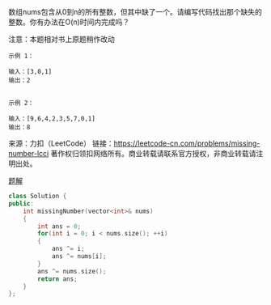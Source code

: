 数组nums包含从0到n的所有整数，但其中缺了一个。请编写代码找出那个缺失的整数。你有办法在O(n)时间内完成吗？

注意：本题相对书上原题稍作改动

```
示例 1：

输入：[3,0,1]
输出：2


示例 2：

输入：[9,6,4,2,3,5,7,0,1]
输出：8
```

来源：力扣（LeetCode）
链接：https://leetcode-cn.com/problems/missing-number-lcci
著作权归领扣网络所有。商业转载请联系官方授权，非商业转载请注明出处。

[题解](https://leetcode-cn.com/problems/missing-number-lcci/solution/onshi-jian-fu-za-du-o1kong-jian-fu-za-du-shi-xian-/)

```cpp
class Solution {
public:
    int missingNumber(vector<int>& nums) 
    {
        int ans = 0;
        for(int i = 0; i < nums.size(); ++i)
        {
            ans ^= i;
            ans ^= nums[i];
        }
        ans ^= nums.size();
        return ans;
    }
};
```

